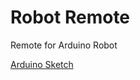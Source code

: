 # Robot Remote
Remote for Arduino Robot

[Arduino Sketch](https://gist.github.com/tilosp/9a3c57fb661bd3b00b380a6901ad9d37)

